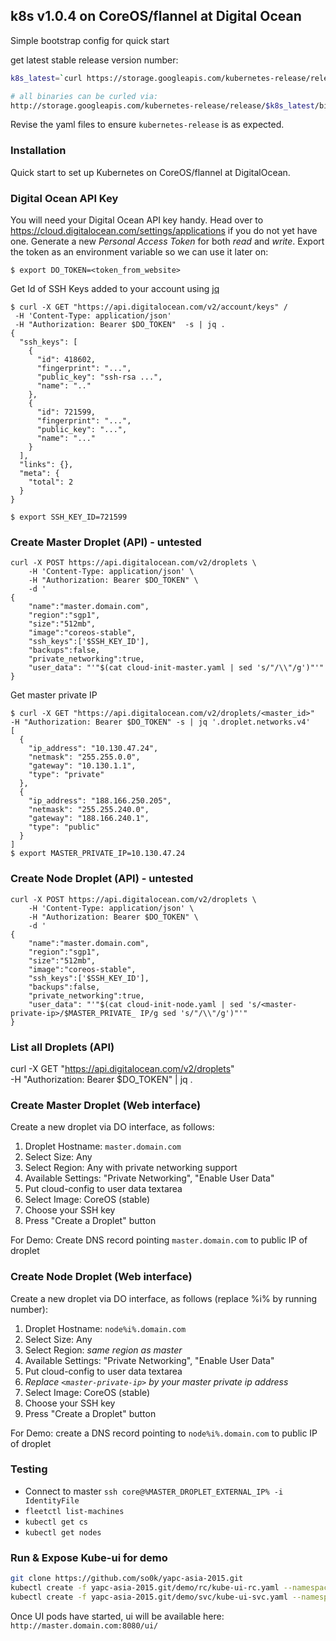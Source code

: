 ## k8s v1.0.4 on CoreOS/flannel at Digital Ocean

Simple bootstrap config for quick start

get latest stable release version number:

```bash
k8s_latest=`curl https://storage.googleapis.com/kubernetes-release/release/stable.txt -s`

# all binaries can be curled via:
http://storage.googleapis.com/kubernetes-release/release/$k8s_latest/bin/linux/amd64/<binary_name>
```

Revise the yaml files to ensure `kubernetes-release` is as expected.

### Installation
Quick start to set up Kubernetes on CoreOS/flannel at DigitalOcean.

### Digital Ocean API Key

You will need your Digital Ocean API key handy. Head over to https://cloud.digitalocean.com/settings/applications if you do not yet have one. Generate a new *Personal Access Token* for both *read* and *write*. Export the token as an environment variable so we can use it later on:

```console
$ export DO_TOKEN=<token_from_website>
```

Get Id of SSH Keys added to your account using [jq](https://stedolan.github.io/jq/)

```console
$ curl -X GET "https://api.digitalocean.com/v2/account/keys" /
 -H 'Content-Type: application/json' 
 -H "Authorization: Bearer $DO_TOKEN"  -s | jq .
{
  "ssh_keys": [
    {
      "id": 418602,
      "fingerprint": "...",
      "public_key": "ssh-rsa ...",
      "name": ".."
    },
    {
      "id": 721599,
      "fingerprint": "...",
      "public_key": "...",
      "name": "..."
    }
  ],
  "links": {},
  "meta": {
    "total": 2
  }
}
```

```console
$ export SSH_KEY_ID=721599
```

### Create Master Droplet (API) - untested

  ```
  curl -X POST https://api.digitalocean.com/v2/droplets \
      -H 'Content-Type: application/json' \
      -H "Authorization: Bearer $DO_TOKEN" \
      -d '
  {
      "name":"master.domain.com",
      "region":"sgp1",
      "size":"512mb",
      "image":"coreos-stable",
      "ssh_keys":['$SSH_KEY_ID'],
      "backups":false,
      "private_networking":true,
      "user_data": "'"$(cat cloud-init-master.yaml | sed 's/"/\\"/g')"'"
  }
  ```

  Get master private IP

  ```console
  $ curl -X GET "https://api.digitalocean.com/v2/droplets/<master_id>"   -H "Authorization: Bearer $DO_TOKEN" -s | jq '.droplet.networks.v4'
  [
    {
      "ip_address": "10.130.47.24",
      "netmask": "255.255.0.0",
      "gateway": "10.130.1.1",
      "type": "private"
    },
    {
      "ip_address": "188.166.250.205",
      "netmask": "255.255.240.0",
      "gateway": "188.166.240.1",
      "type": "public"
    }
  ]
  $ export MASTER_PRIVATE_IP=10.130.47.24
  ```

### Create Node Droplet (API) - untested

  ```console
  curl -X POST https://api.digitalocean.com/v2/droplets \
      -H 'Content-Type: application/json' \
      -H "Authorization: Bearer $DO_TOKEN" \
      -d '
  {
      "name":"master.domain.com",
      "region":"sgp1",
      "size":"512mb",
      "image":"coreos-stable",
      "ssh_keys":['$SSH_KEY_ID'],
      "backups":false,
      "private_networking":true,
      "user_data": "'"$(cat cloud-init-node.yaml | sed 's/<master-private-ip>/$MASTER_PRIVATE_ IP/g sed 's/"/\\"/g')"'"
  }
  ```

### List all Droplets (API)

curl -X GET "https://api.digitalocean.com/v2/droplets" \
  -H "Authorization: Bearer $DO_TOKEN" | jq .


### Create Master Droplet (Web interface)

Create a new droplet via DO interface, as follows:
  1. Droplet Hostname: `master.domain.com`
  1. Select Size: Any
  1. Select Region: Any with private networking support
  1. Available Settings: "Private Networking", "Enable User Data"
  1. Put cloud-config to user data textarea
  1. Select Image: CoreOS (stable)
  1. Choose your SSH key
  1. Press "Create a Droplet" button

For Demo: Create DNS record pointing `master.domain.com` to public IP of droplet

### Create Node Droplet (Web interface)

Create a new droplet via DO interface, as follows (replace %i% by running number):
  1. Droplet Hostname: `node%i%.domain.com`
  1. Select Size: Any
  1. Select Region: *same region as master*
  1. Available Settings: "Private Networking", "Enable User Data"
  1. Put cloud-config to user data textarea
  1. *Replace `<master-private-ip>` by your master private ip address*
  1. Select Image: CoreOS (stable)
  1. Choose your SSH key
  1. Press "Create a Droplet" button

For Demo: create a DNS record pointing to `node%i%.domain.com` to public IP of droplet

### Testing

* Connect to master `ssh core@%MASTER_DROPLET_EXTERNAL_IP% -i IdentityFile`
* `fleetctl list-machines` 
* `kubectl get cs`
* `kubectl get nodes`

### Run & Expose Kube-ui for demo

```bash
git clone https://github.com/so0k/yapc-asia-2015.git
kubectl create -f yapc-asia-2015.git/demo/rc/kube-ui-rc.yaml --namespace=kube-system
kubectl create -f yapc-asia-2015.git/demo/svc/kube-ui-svc.yaml --namespace=kube-system
```

Once UI pods have started, ui will be available here: `http://master.domain.com:8080/ui/`

